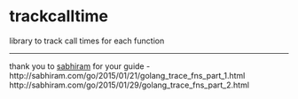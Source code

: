# trackcalltime
library to track call times for each function

<hr/>
thank you to <a href="https://github.com/sabhiram">sabhiram</a> for your guide - 
http://sabhiram.com/go/2015/01/21/golang_trace_fns_part_1.html
http://sabhiram.com/go/2015/01/29/golang_trace_fns_part_2.html